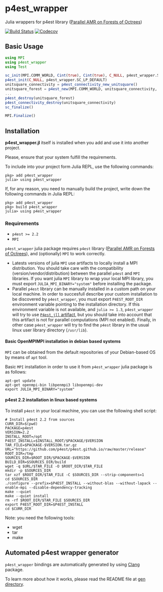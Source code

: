 # p4est_wrapper

Julia wrappers for p4est library ([Parallel AMR on Forests of Octrees](http://www.p4est.org/))

[![Build Status](https://travis-ci.com/gridap/p4est_wrapper.jl.svg?branch=master)](https://travis-ci.com/gridap/p4est_wrapper.jl)
[![Codecov](https://codecov.io/gh/gridap/p4est_wrapper.jl/branch/master/graph/badge.svg)](https://codecov.io/gh/gridap/p4est_wrapper.jl)


## Basic Usage

```julia
using MPI
using p4est_wrapper
using Test

sc_init(MPI.COMM_WORLD, Cint(true), Cint(true), C_NULL, p4est_wrapper.SC_LP_DEFAULT)
p4est_init(C_NULL, p4est_wrapper.SC_LP_DEFAULT)
unitsquare_connectivity = p4est_connectivity_new_unitsquare() 
unitsquare_forest = p4est_new(MPI.COMM_WORLD, unitsquare_connectivity, 0, C_NULL, C_NULL) 
...
p4est_destroy(unitsquare_forest)
p4est_connectivity_destroy(unitsquare_connectivity)
sc_finalize()

MPI.Finalize()
```


## Installation

**p4est_wrapper.jl** itself is installed when you add and use it into another project.

Please, ensure that your system fulfill the requirements.

To include into your project form Julia REPL, use the following commands:

```
pkg> add p4est_wrapper
julia> using p4est_wrapper
```

If, for any reason, you need to manually build the project, write down the following commands in Julia REPL:
```
pkg> add p4est_wrapper
pkg> build p4est_wrapper
julia> using p4est_wrapper
```

### Requirements

  - `p4est >= 2.2`
  - `MPI` 

`p4est_wrapper` julia package requires `p4est` library ([Parallel AMR on Forests of Octrees](http://www.p4est.org/)), and (optionally) `MPI` to work correctly. 
  - Latests versions of julia `MPI` use artifacts to locally install a MPI distribution. You should take care with the compatibility (version/vendor/distribution) between the parallel `p4est` and `MPI` libraries. If you want julia `MPI` library to wrap your local MPI library, you must export `JULIA_MPI_BINARY="system"` before installing the package.
  - Parallel `p4est` library can be manually installed in a custom path on your local machine. In order to succesfull describe your custom installation to be discovered by `p4est_wrapper`, you must export `P4EST_ROOT_DIR` environment variable pointing to the installation directory. If this environment variable is not available, and `julia >= 1.3`, `p4est_wrapper` will try to  use [`P4est_jll` artifact](https://github.com/JuliaBinaryWrappers/P4est_jll.jl), but you should take into account that this artifact is not for parallel computations (MPI not enabled). Finally, in other case `p4est_wrapper` will try to find the `p4est` library in the usual linux user library directory (`/usr/lib`).

#### Basic OpenMPIMPI installation in debian based systems

`MPI` can be obtained from the default repositories of your Debian-based OS by means of `apt` tool.

Basic `MPI` installation in order to use it from `p4est_wrapper` julia package is as follows:

```
apt-get update
apt-get openmpi-bin libpenmpi3 libopenmpi-dev
export JULIA_MPI_BINARY="system"
```

#### p4est 2.2 installation in linux based systems

To install `p4est` in your local machine, you can use the following shell script:

```
# Install p4est 2.2 from sources
CURR_DIR=$(pwd)
PACKAGE=p4est
VERSION=2.2
INSTALL_ROOT=/opt
P4EST_INSTALL=$INSTALL_ROOT/$PACKAGE/$VERSION
TAR_FILE=$PACKAGE-$VERSION.tar.gz
URL="https://github.com/p4est/p4est.github.io/raw/master/release"
ROOT_DIR=/tmp
SOURCES_DIR=$ROOT_DIR/$PACKAGE-$VERSION
BUILD_DIR=$SOURCES_DIR/build
wget -q $URL/$TAR_FILE -O $ROOT_DIR/$TAR_FILE
mkdir -p $SOURCES_DIR
tar xzf $ROOT_DIR/$TAR_FILE -C $SOURCES_DIR --strip-components=1
cd $SOURCES_DIR
./configure --prefix=$P4EST_INSTALL --without-blas --without-lapack --enable-mpi --disable-dependency-tracking
make --quiet
make --quiet install
rm -rf $ROOT_DIR/$TAR_FILE $SOURCES_DIR
export P4EST_ROOT_DIR=$P4EST_INSTALL
cd $CURR_DIR
```

Note: you need the following tools:
  - wget
  - tar
  - make

## Automated p4est wrapper generator

`p4est_wrapper` bindings are automatically generated by using [Clang](https://github.com/JuliaInterop/Clang.jl) package.

To learn more about how it works, please read the README file at [gen directory](https://github.com/gridap/p4est_wrapper.jl/tree/master/gen).



